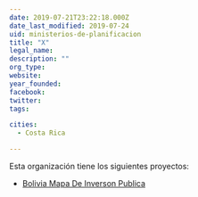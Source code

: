 ```yaml
---
date: 2019-07-21T23:22:18.000Z
date_last_modified: 2019-07-24
uid: ministerios-de-planificacion
title: "X"
legal_name: 
description: ""
org_type: 
website: 
year_founded: 
facebook: 
twitter: 
tags:

cities: 
  - Costa Rica

---
```


Esta organización tiene los siguientes proyectos:

- [Bolivia Mapa De Inverson Publica](/i/bolivia-mapa-de-inverson-publica.html)
